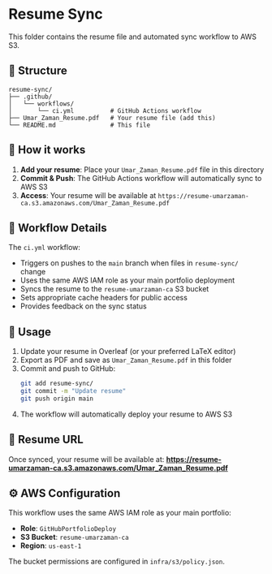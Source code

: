 # Resume Sync

This folder contains the resume file and automated sync workflow to AWS S3.

## 📁 Structure

```
resume-sync/
├── .github/
│   └── workflows/
│       └── ci.yml          # GitHub Actions workflow
├── Umar_Zaman_Resume.pdf   # Your resume file (add this)
└── README.md               # This file
```

## 🚀 How it works

1. **Add your resume**: Place your `Umar_Zaman_Resume.pdf` file in this directory
2. **Commit & Push**: The GitHub Actions workflow will automatically sync to AWS S3
3. **Access**: Your resume will be available at `https://resume-umarzaman-ca.s3.amazonaws.com/Umar_Zaman_Resume.pdf`

## 🔧 Workflow Details

The `ci.yml` workflow:

- Triggers on pushes to the `main` branch when files in `resume-sync/` change
- Uses the same AWS IAM role as your main portfolio deployment
- Syncs the resume to the `resume-umarzaman-ca` S3 bucket
- Sets appropriate cache headers for public access
- Provides feedback on the sync status

## 📝 Usage

1. Update your resume in Overleaf (or your preferred LaTeX editor)
2. Export as PDF and save as `Umar_Zaman_Resume.pdf` in this folder
3. Commit and push to GitHub:
   ```bash
   git add resume-sync/
   git commit -m "Update resume"
   git push origin main
   ```
4. The workflow will automatically deploy your resume to AWS S3

## 🔗 Resume URL

Once synced, your resume will be available at:
**https://resume-umarzaman-ca.s3.amazonaws.com/Umar_Zaman_Resume.pdf**

## ⚙️ AWS Configuration

This workflow uses the same AWS IAM role as your main portfolio:

- **Role**: `GitHubPortfolioDeploy`
- **S3 Bucket**: `resume-umarzaman-ca`
- **Region**: `us-east-1`

The bucket permissions are configured in `infra/s3/policy.json`.
